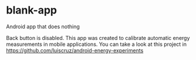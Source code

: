 # blank-app
Android app that does nothing

Back button is disabled.
This app was created to calibrate automatic energy measurements in mobile applications.
You can take a look at this project in https://github.com/luiscruz/android-energy-experiments
